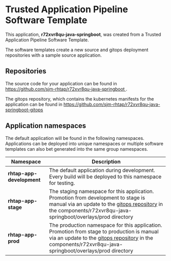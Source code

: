 # Trusted Application Pipeline Software Template

This application, **r72xvr8qu-java-springboot**, was created from a Trusted Application Pipeline Software Template.

The software templates create a new source and gitops deployment repositories with a sample source application. 

## Repositories

The source code for your application can be found in [https://github.com/sjm-rhtap/r72xvr8qu-java-springboot ](https://github.com/sjm-rhtap/r72xvr8qu-java-springboot ).
 
The gitops repository, which contains the kubernetes manifests for the application can be found in 
[https://github.com/sjm-rhtap/r72xvr8qu-java-springboot-gitops ](https://github.com/sjm-rhtap/r72xvr8qu-java-springboot-gitops ) 

## Application namespaces 

The default application will be found in the following namespaces. Applications can be deployed into unique namespaces or multiple software templates can also bet generated into the same group namespaces.  

|  Namespace   |  Description   |  
| -------- | -------- |   
| **rhtap-app-development** | The default application during development. Every build will be deployed to this namespace for testing. | 
| **rhtap-app-stage** | The staging namespace for this application. Promotion from development to stage is manual via an update to the [gitops repository](https://github.com/sjm-rhtap/r72xvr8qu-java-springboot-gitops ) in the components/r72xvr8qu-java-springboot/overlays/prod directory |  
| **rhtap-app-prod** | The production namespace for this application. Promotion from stage to production is manual via an update to the [gitops repository](https://github.com/sjm-rhtap/r72xvr8qu-java-springboot-gitops ) in the components/r72xvr8qu-java-springboot/overlays/prod directory | 